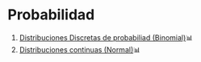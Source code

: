 # Probabilidad

  1. [Distribuciones Discretas de probabiliad (Binomial)](https://github.com/Yesenia-AriasC/Probabilidad/blob/main/Probabilidad_distrosDiscretas_Básicos.ipynb)📊
  2. [Distribuciones continuas (Normal)](https://github.com/Yesenia-AriasC/Probabilidad/blob/main/Distribucion_normal.ipynb)📊
